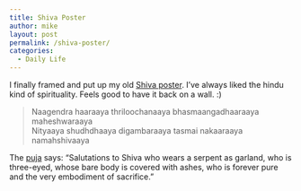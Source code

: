 ```yaml
---
title: Shiva Poster
author: mike
layout: post
permalink: /shiva-poster/
categories:
  - Daily Life
---
```

I finally framed and put up my old <a target="_blank" href="http://www.redvolume.com/temp/shiva.jpg">Shiva poster</a>. I&#8217;ve always liked the hindu kind of spirituality. Feels good to have it back on a wall. :) 

> Naagendra haaraaya thriloochanaaya bhasmaangadhaaraaya maheshwaraaya  
> Nityaaya shudhdhaaya digambaraaya tasmai nakaaraaya namahshivaaya

The <a target="_blank" href="http://en.wikipedia.org/wiki/Puja">puja</a> says: &#8220;Salutations to Shiva who wears a serpent as garland, who is three-eyed, whose bare body is covered with ashes, who is forever pure and the very embodiment of sacrifice.&#8221;
